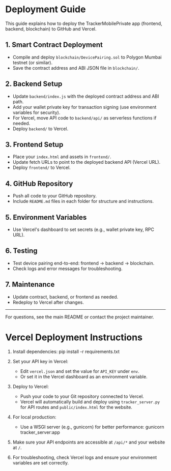 # Deployment Guide

This guide explains how to deploy the TrackerMobilePrivate app (frontend, backend, blockchain) to GitHub and Vercel.

## 1. Smart Contract Deployment

- Compile and deploy `blockchain/DevicePairing.sol` to Polygon Mumbai testnet (or similar).
- Save the contract address and ABI JSON file in `blockchain/`.

## 2. Backend Setup

- Update `backend/index.js` with the deployed contract address and ABI path.
- Add your wallet private key for transaction signing (use environment variables for security).
- For Vercel, move API code to `backend/api/` as serverless functions if needed.
- Deploy `backend/` to Vercel.

## 3. Frontend Setup

- Place your `index.html` and assets in `frontend/`.
- Update fetch URLs to point to the deployed backend API (Vercel URL).
- Deploy `frontend/` to Vercel.

## 4. GitHub Repository

- Push all code to your GitHub repository.
- Include `README.md` files in each folder for structure and instructions.

## 5. Environment Variables

- Use Vercel's dashboard to set secrets (e.g., wallet private key, RPC URL).

## 6. Testing

- Test device pairing end-to-end: frontend → backend → blockchain.
- Check logs and error messages for troubleshooting.

## 7. Maintenance

- Update contract, backend, or frontend as needed.
- Redeploy to Vercel after changes.

---

For questions, see the main README or contact the project maintainer.
# Vercel Deployment Instructions

1. Install dependencies:
   pip install -r requirements.txt

2. Set your API key in Vercel:
   - Edit `vercel.json` and set the value for `API_KEY` under `env`.
   - Or set it in the Vercel dashboard as an environment variable.

3. Deploy to Vercel:
   - Push your code to your Git repository connected to Vercel.
   - Vercel will automatically build and deploy using `tracker_server.py` for API routes and `public/index.html` for the website.

4. For local production:
   - Use a WSGI server (e.g., gunicorn) for better performance:
     gunicorn tracker_server:app

5. Make sure your API endpoints are accessible at `/api/*` and your website at `/`.

6. For troubleshooting, check Vercel logs and ensure your environment variables are set correctly.
